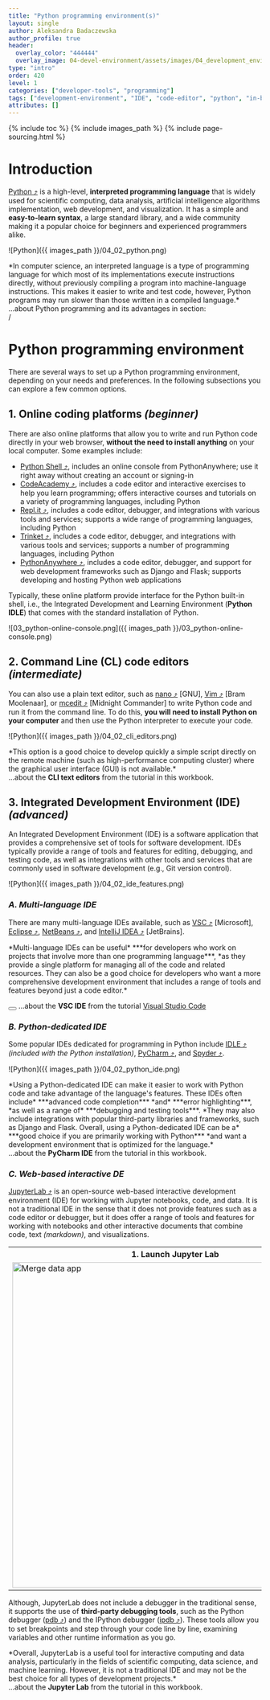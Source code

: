 ```yaml
---
title: "Python programming environment(s)"
layout: single
author: Aleksandra Badaczewska
author_profile: true
header:
  overlay_color: "444444"
  overlay_image: 04-devel-environment/assets/images/04_development_envir_banner.png
type: "intro"
order: 420
level: 1
categories: ["developer-tools", "programming"]
tags: ["development-environment", "IDE", "code-editor", "python", "in-browser", "PythonAnywhere", "CodeAcademy"]
attributes: []
---
```


{% include toc %}
{% include images_path %}
{% include page-sourcing.html %}


# Introduction

<a href="https://www.python.org" target="_blank">Python  ⤴</a> is a high-level, **interpreted programming language** that is widely used for scientific computing, data analysis, artificial intelligence algorithms implementation, web development, and visualization. It has a simple and **easy-to-learn syntax**, a large standard library, and a wide community making it a popular choice for beginners and experienced programmers alike.

![Python]({{ images_path }}/04_02_python.png)

<div class="note" markdown="1">
*In computer science, an interpreted language is a type of programming language for which most of its implementations execute instructions directly, without previously compiling a program into machine-language instructions. This makes it easier to write and test code, however, Python programs may run slower than those written in a compiled language.*
</div>

<div class="more" markdown="1">
...about Python programming and its advantages in section:<br> <a class="t-links" href="500"></a> / <a class="t-links" href="531"></a>
</div>


# Python programming environment

There are several ways to set up a Python programming environment, depending on your needs and preferences. In the following subsections you can explore a few common options.

## **1. Online coding platforms** *(beginner)*

There are also online platforms that allow you to write and run Python code directly in your web browser, **without the need to install anything** on your local computer. Some examples include:
* <a href="https://www.python.org/shell/" target="_blank">Python Shell  ⤴</a>, includes an online console from PythonAnywhere; use it right away without creating an account or signing-in
* <a href="https://www.codecademy.com/" target="_blank">CodeAcademy  ⤴</a>, includes a code editor and interactive exercises to help you learn programming; offers interactive courses and tutorials on a variety of programming languages, including Python
* <a href="https://repl.it/" target="_blank">Repl.it  ⤴</a>, includes a code editor, debugger, and integrations with various tools and services; supports a wide range of programming languages, including Python
* <a href="https://trinket.io/" target="_blank">Trinket  ⤴</a>, includes a code editor, debugger, and integrations with various tools and services; supports a number of programming languages, including Python
* <a href="https://www.pythonanywhere.com/" target="_blank">PythonAnywhere  ⤴</a>, includes a code editor, debugger, and support for web development frameworks such as Django and Flask;  supports developing and hosting Python web applications

Typically, these online platform provide interface for the Python built-in shell, i.e., the Integrated Development and Learning Environment (**Python IDLE**) that comes with the standard installation of Python.

![03_python-online-console.png]({{ images_path }}/03_python-online-console.png)

## **2. Command Line (CL) code editors** *(intermediate)*
You can also use a plain text editor, such as <a href="https://www.nano-editor.org" target="_blank">nano  ⤴</a> [GNU], <a href="https://www.vim.org" target="_blank">Vim  ⤴</a> [Bram Moolenaar], or <a href="https://linuxcommand.org/lc3_adv_mc.php" target="_blank">mcedit  ⤴</a> [Midnight Commander] to write Python code and run it from the command line. To do this, **you will need to install Python on your computer** and then use the Python interpreter to execute your code.

![Python]({{ images_path }}/04_02_cli_editors.png)

<div class="protip" markdown="1">
*This option is a good choice to develop quickly a simple script directly on the remote machine (such as high-performance computing cluster) where the graphical user interface (GUI) is not available.*
</div>

<div class="more" markdown="1">
...about the <b>CLI text editors</b> from the tutorial <a class="t-links" href="322"></a> in this workbook.
</div>


## **3. Integrated Development Environment (IDE)** *(advanced)*
An Integrated Development Environment (IDE) is a software application that provides a comprehensive set of tools for software development. IDEs typically provide a range of tools and features for editing, debugging, and testing code, as well as integrations with other tools and services that are commonly used in software development (e.g., Git version control).

![Python]({{ images_path }}/04_02_ide_features.png)

### *A. Multi-language IDE*
There are many multi-language IDEs available, such as <a href="https://code.visualstudio.com" target="_blank">VSC  ⤴</a> [Microsoft], <a href="https://www.eclipse.org/ide/" target="_blank">Eclipse  ⤴</a>, <a href="https://netbeans.apache.org" target="_blank">NetBeans  ⤴</a>, and <a href="https://www.jetbrains.com/idea/" target="_blank">IntelliJ IDEA  ⤴</a> [JetBrains].

<div class="protip" markdown="1">
*Multi-language IDEs can be useful* ***for developers who work on projects that involve more than one programming language***, *as they provide a single platform for managing all of the code and related resources. They can also be a good choice for developers who want a more comprehensive development environment that includes a range of tools and features beyond just a code editor.*
</div>

<button class="btn more"></button> ...about the **VSC IDE** from the tutorial <a class="t-links" href="411">Visual Studio Code</a>


### *B. Python-dedicated IDE*
Some popular IDEs dedicated for programming in Python include <a href="https://realpython.com/python-idle/" target="_blank">IDLE  ⤴</a> *(included with the Python installation)*, <a href="https://www.jetbrains.com/pycharm/" target="_blank">PyCharm  ⤴</a>, and <a href="https://www.spyder-ide.org" target="_blank">Spyder  ⤴</a>.

![Python]({{ images_path }}/04_02_python_ide.png)

<div class="protip mt-" markdown="1">
*Using a Python-dedicated IDE can make it easier to work with Python code and take advantage of the language's features. These IDEs often include* ***advanced code completion*** *and* ***error highlighting***, *as well as a range of* ***debugging and testing tools***. *They may also include integrations with popular third-party libraries and frameworks, such as Django and Flask. Overall, using a Python-dedicated IDE can be a* ***good choice if you are primarily working with Python*** *and want a development environment that is optimized for the language.*
</div>

<div class="more" markdown="1">
...about the <b>PyCharm IDE</b> from the tutorial <a class="t-links" href="427"></a> in this workbook.
</div>


### *C. Web-based interactive DE*
<a href="https://jupyter.org/install" target="_blank">JupyterLab  ⤴</a> is an open-source web-based interactive development environment (IDE) for working with Jupyter notebooks, code, and data. It is not a traditional IDE in the sense that it does not provide features such as a code editor or debugger, but it does offer a range of tools and features for working with notebooks and other interactive documents that combine code, text *(markdown)*, and visualizations.

<table class="mb-0">
  <tr> <th>1. Launch Jupyter Lab</th> <th>2. Develop code, comment, and visualize results</th> </tr>
  <tr>
    <td class="no-border"><img src="{{ images_path }}/04_jupyter_launch.gif" alt="Merge data app" width="648"></td>
    <td class="no-border"><img src="{{ images_path }}/04_jupyter_cell_types.png" alt="Merge data app" width="552"></td>
  </tr>
</table>

Although, JupyterLab does not include a debugger in the traditional sense, it supports the use of **third-party debugging tools**, such as the Python debugger (<a href="https://docs.python.org/3/library/pdb.html" target="_blank">pdb  ⤴</a>) and the IPython debugger (<a href="https://ipython.org/ipython-doc/3/api/generated/IPython.core.debugger.html" target="_blank">ipdb  ⤴</a>). These tools allow you to set breakpoints and step through your code line by line, examining variables and other runtime information as you go.

<div class="protip" markdown="1">
*Overall, JupyterLab is a useful tool for interactive computing and data analysis, particularly in the fields of scientific computing, data science, and machine learning. However, it is not a traditional IDE and may not be the best choice for all types of development projects.*
</div>

<div class="more" markdown="1">
...about the <b>Jupyter Lab</b> from the tutorial <a class="t-links" href="412"></a> in this workbook.
</div>
